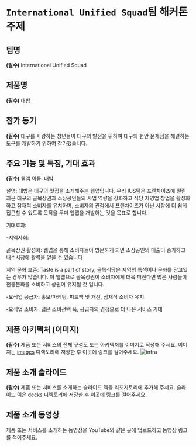 # `International Unified Squad`팀 해커톤 주제

## 팀명

**(필수)** International Unified Squad

## 제품명

**(필수)** 대밥

## 참가 동기

**(필수)** 대구를 사랑하는 청년들이 대구의 발전을 위하여 대구의 현안 문제점을 해결하는 도구를 개발하기 위하여 참가했습니다.

## 주요 기능 및 특징, 기대 효과

**(필수)** 
웹앱 이름: 대밥

설명: 대밥은 대구의 맛집을 소개해주는 웹앱입니다. 우리 IUS팀은 프렌차이즈에 밀린 최근 대구의 골목상권과 소상공인들의 사업 역량을 강화하고 식당 자영업 창업을 활성화하고 잠재적 소비자를 유치하며, 소비자의 관점에서 프렌차이즈가 아닌 시장에 더 쉽게 접근할 수 있도록 목적을 두며 웹앱을 개발하는 것을 목표로 합니다.


기대효과:

-지역사회: 

골목상권 활성화: 웹앱을 통해 소비자들이 방문하게 되면 소상공인의 매출이 증가하고 내수시장에 활력을 얻을 수 있습니다

지역 문화 보존: Taste is a part of story, 골목식당은 지역의 특색이나 문화를 담고있는 경우가 많습니다. 이 웹앱으로 골목상권이 소비자에게 더욱 퍼진다면 많은 사람들이 전통문화를 소비하고 상권이 유지될 것 입니다.

-요식업 공급자: 홍보/마케팅, 피드백 및 개선, 잠재적 소비자 유치

-요식업 소비자: 넓은 소비선택 폭, 공급자의 경쟁으로 더 나은 서비스 기대

## 제품 아키텍처 (이미지)

**(필수)** 제품 또는 서비스의 전체 구성도 또는 아키텍처를 이미지로 작성해 주세요. 이미지는 [images](images/infra.png) 디렉토리에 저장한 후 이곳에 링크를 걸어주세요.
![infra](https://github.com/hackersground-kr/IUS/assets/87653966/cca89d05-a2c0-46e4-942d-3677e28db078)


## 제품 소개 슬라이드

**(필수)** 제품 또는 서비스를 소개하는 슬라이드 덱을 리포지토리에 추가해 주세요. 슬라이드 덱은 [decks](./decks) 디렉토리에 저장한 후 이곳에 링크를 걸어주세요.

## 제품 소개 동영상

제품 또는 서비스를 소개하는 동영상을 YouTube와 같은 곳에 업로드하고 동영상 링크를 적어주세요.
